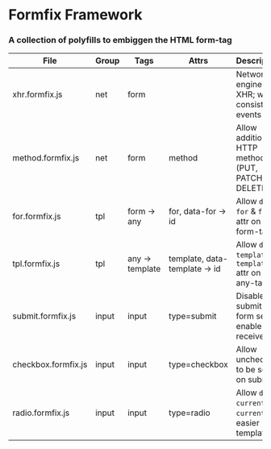 # Formfix Framework

### A collection of polyfills to embiggen the HTML form-tag


| File                 | Group  | Tags  | Attrs                 | Description                                            |
|----------------------|--------|-------|-----------------------|--------------------------------------------------------|
| xhr.formfix.js       | net    | form           |                       | Network IO engine for XHR; with consistent events      |
| method.formfix.js    | net    | form           | method                | Allow additional HTTP methods (PUT, PATCH, DELETE)     |
| for.formfix.js       | tpl    | form -> any    | for, data-for -> id   | Allow `data-for` & `for` attr on form-tag              |
| tpl.formfix.js       | tpl    | any -> template    | template, data-template -> id   | Allow `data-template` & `template` attr on any-tag              |
| submit.formfix.js    | input  |  input          | type=submit           | Disable submit on form send; enable on receive         | 
| checkbox.formfix.js  | input  |  input          | type=checkbox         | Allow unchecked to be sent on submit                   |
| radio.formfix.js     | input  |  input          | type=radio            | Allow `data-current` & `current` for easier templating |